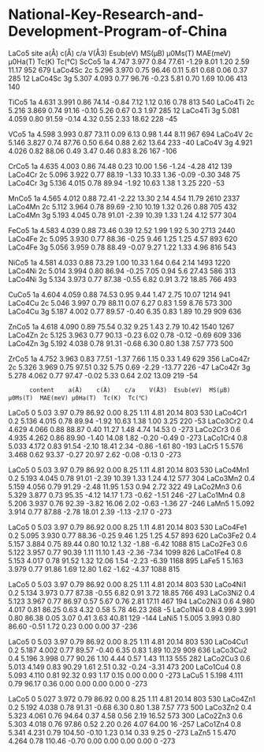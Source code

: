 # National-Key-Research-and-Development-Program-of-China
LaCo5
	  site	 a(Å)	 c(Å)	 c/a	V(Å3)  Esub(eV)   MS(μB)  μ0Ms(T)     MAE(meV) μ0Ha(T)  Tc(K)  Tc(℃)
ScCo5      1a	4.747 	3.977 	0.84 	77.61 	-1.29      8.01   1.20  	2.59     11.17    952	 679 
LaCo4Sc    2c	5.296 	3.970 	0.75 	96.46 	 0.11      5.61   0.68  	0.06     0.37 	  285	 12 
LaCo4Sc    3g	5.307 	4.093 	0.77 	96.76 	-0.23      5.81   0.70  	1.69     10.06    413	 140 
		   
TiCo5      1a	4.631 	3.991 	0.86 	74.14 	-0.84      7.12   1.12  	0.16     0.78 	  813	 540 
LaCo4Ti    2c	5.216 	3.869 	0.74 	91.16 	-0.10      5.26   0.67  	0.3	 1.97 	  285	 12 
LaCo4Ti    3g	5.081 	4.059 	0.80 	91.59 	-0.14      4.32   0.55  	2.33     18.62    228   -45 
		   
VCo5       1a	4.598 	3.993 	0.87 	73.11 	 0.09      6.13   0.98  	1.44     8.11 	  967	 694 
LaCo4V     2c	5.146 	3.827 	0.74 	87.76 	 0.50      6.64   0.88  	2.62     13.64    233	-40 
LaCo4V     3g	4.921 	4.026 	0.82 	88.06 	 0.49      3.47   0.46  	0.83     8.26 	  167	-106 
		   
CrCo5      1a	4.635 	4.003 	0.86 	74.48 	 0.23      10.00  1.56          -1.24    -4.28 	  412	 139 
LaCo4Cr    2c	5.096 	3.922 	0.77 	88.19 	-1.33      10.33  1.36          -0.09    -0.30 	  348	 75 
LaCo4Cr    3g	5.136 	4.015 	0.78 	89.94 	-1.92      10.63  1.38  	1	  3.25 	  220	-53 
		   
MnCo5      1a	4.565 	4.012 	0.88 	72.41 	-2.22      13.30  2.14  	4.54     11.79    2610	 2337 
LaCo4Mn    2c	5.112 	3.964 	0.78 	89.69 	-2.10      10.19  1.32  	0.26     0.88 	  705	 432 
LaCo4Mn    3g	5.193 	4.045 	0.78 	91.01 	-2.39      10.39  1.33  	1.24     4.12 	  577	 304 
		   
FeCo5      1a	4.583 	4.039 	0.88 	73.46 	 0.39      12.52  1.99  	1.92     5.30 	  2713	 2440 
LaCo4Fe    2c	5.095 	3.930 	0.77 	88.36 	-0.25      9.46   1.25  	1.25     4.57 	  893	 620 
LaCo4Fe    3g	5.056 	3.959 	0.78 	88.49 	-0.07      9.27   1.22  	1.33     4.96 	  816	 543 
		   
NiCo5      1a	4.581 	4.033 	0.88 	73.29 	 1.00      10.33  1.64  	0.64     2.14 	  1493	 1220 
LaCo4Ni    2c	5.014 	3.994 	0.80 	86.94 	-0.25      7.05   0.94  	5.6	 27.43    586	 313 
LaCo4Ni    3g	5.134 	3.973 	0.77 	87.38 	-0.55      6.82   0.91  	3.72     18.85    766	 493 
		   
CuCo5      1a	4.604 	4.059 	0.88 	74.53 	 0.95      9.44   1.47  	2.75     10.07    1214	 941 
LaCo4Cu    2c	5.046 	3.997 	0.79 	88.11 	 0.07      6.27   0.83  	1.59     8.76 	  573	 300 
LaCo4Cu    3g	5.187 	4.002 	0.77 	89.57 	-0.40      6.35   0.83  	1.89     10.29    909	 636 
		   
ZnCo5      1a	4.618 	4.090 	0.89 	75.54 	 0.32      9.25   1.43  	2.79     10.42    1540	 1267 
LaCo4Zn    2c	5.125 	3.963 	0.77 	90.13 	-0.23      6.02   0.78         -0.12    -0.69 	  609	 336 
LaCo4Zn    3g	5.192 	4.038 	0.78 	91.31 	-0.68      6.30   0.80  	1.38     7.57 	  773	 500 
		   
ZrCo5      1a	4.752 	3.963 	0.83 	77.51 	-1.37      7.66   1.15  	0.33     1.49 	  629	 356 
LaCo4Zr    2c	5.326 	3.969 	0.75 	97.51 	 0.32      5.75   0.69         -2.29    -13.77    226	-47 
LaCo4Zr    3g	5.278 	4.062 	0.77 	97.47 	-0.02      5.33   0.64  	2.02     13.09    219	-54 
		   
		   
		  content	 a(Å)	 c(Å)	 c/a	V(Å3)  Esub(eV)  MS(μB)  μ0Ms(T)  MAE(meV) μ0Ha(T)  Tc(K)  Tc(℃)   
LaCo5              0 	        5.03 	3.97 	0.79 	86.92  	0.00 	  8.25 	   1.11    4.81    20.14    803    530 
LaCo4Cr1           0.2 	        5.136 	4.015 	0.78 	89.94   -1.92 	  10.63    1.38    1.00    3.25     220   -53 
LaCo3Cr2           0.4	        4.629 	4.066 	0.88 	88.87  	0.40 	  11.27    1.48    4.74    14.53    0 	  -273 
LaCo2Cr3           0.6          4.935 	4.262 	0.86 	89.90   -1.40 	  14.08    1.82    -0.20   -0.49    0 	  -273 
LaCo1Cr4           0.8 	        5.033 	4.172 	0.83 	91.54   -2.10 	  18.41    2.34    -0.86   -1.61    80    -193 
LaCr5              1 	        5.576 	3.468 	0.62 	93.37   -0.27 	  20.97    2.62    -0.08   -0.13    0 	  -273 
 
LaCo5              0 	        5.03 	3.97 	0.79 	86.92  	0.00 	  8.25     1.11     4.81    20.14   803    530 
LaCo4Mn1           0.2          5.193 	4.045 	0.78 	91.01   -2.39 	  10.39    1.33     1.24    4.12    577    304 
LaCo3Mn2           0.4          5.159 	4.056 	0.79 	91.29   -2.48 	  11.95    1.53     0.94    2.72    322    49 
LaCo2Mn3           0.6          5.329 	3.877 	0.73 	95.35   -4.12 	  14.17    1.73    -0.62   -1.51    246   -27 
LaCo1Mn4           0.8          5.206 	3.937 	0.76 	92.39   -3.82 	  16.06    2.02    -0.63   -1.36    27    -246 
LaMn5              1 	        5.092 	3.914 	0.77 	87.88   -2.78 	  18.01    2.39    -1.13   -2.17    0 	  -273 

LaCo5              0 	        5.03 	3.97 	0.79 	86.92  	0.00 	  8.25 	   1.11     4.81    20.14   803    530 
LaCo4Fe1           0.2          5.095 	3.930 	0.77 	88.36   -0.25 	  9.46 	   1.25     1.25    4.57    893    620 
LaCo3Fe2           0.4          5.157 	3.884 	0.75 	89.44  	0.80 	  10.12    1.32    -1.88   -6.42    1088   815 
LaCo2Fe3           0.6          5.122 	3.957 	0.77 	90.39  	1.11 	  11.10    1.43    -2.36   -7.34    1099   826 
LaCo1Fe4           0.8          5.153 	4.017 	0.78 	91.52  	1.32 	  12.06    1.54    -2.23   -6.39    1168   895 
LaFe5              1            5.163 	3.979 	0.77 	91.86  	1.69 	  12.80    1.62    -1.62   -4.37    1088   815 
   
LaCo5              0 	        5.03 	3.97 	0.79 	86.92  	0.00 	  8.25 	   1.11     4.81    20.14   803    530 
LaCo4Ni1           0.2          5.134 	3.973 	0.77 	87.38   -0.55 	  6.82 	   0.91     3.72    18.85   766    493 
LaCo3Ni2           0.4          5.123 	3.967 	0.77 	86.97  	0.57 	  5.67 	   0.76     2.81    17.11   467    194 
LaCo2Ni3           0.6          4.980 	4.017 	0.81 	86.25  	0.63 	  4.32 	   0.58     5.78    46.23   268   -5 
LaCo1Ni4           0.8          4.999 	3.991 	0.80 	86.38  	0.05 	  3.07 	   0.41     3.63    40.81   129   -144 
LaNi5              1 	        5.005 	3.993 	0.80 	86.60   -0.51 	  1.72 	   0.23     0.00    0.00    37    -236 
  
LaCo5              0 	        5.03 	3.97 	0.79 	86.92  	0.00 	  8.25 	   1.11     4.81    20.14   803    530 
LaCo4Cu1           0.2          5.187 	4.002 	0.77 	89.57   -0.40 	  6.35 	   0.83     1.89    10.29   909    636 
LaCo3Cu2           0.4          5.196 	3.998 	0.77 	90.26  	1.10 	  4.44 	   0.57     1.43    11.13   555    282 
LaCo2Cu3           0.6          5.013 	4.149 	0.83 	90.29  	1.61 	  2.51 	   0.32    -0.24   -3.31    473    200 
LaCo1Cu4           0.8          5.093 	4.110 	0.81 	92.32  	0.93 	  1.17 	   0.15     0.00    0.00    0 	  -273 
LaCu5              1            5.198 	4.111 	0.79 	96.17  	0.36 	  0.00 	   0.00     0.00    0.00    0 	  -273 

LaCo5              0 	        5.027 	3.972  	0.79 	86.92  	0.00 	  8.25 	   1.11     4.81    20.14   803    530 
LaCo4Zn1           0.2          5.192 	4.038  	0.78 	91.31   -0.68 	  6.30 	   0.80     1.38    7.57    773    500 
LaCo3Zn2           0.4          5.323 	4.061 	0.76 	94.64  	0.37 	  4.58 	   0.56     2.19    16.52   573    300 
LaCo2Zn3           0.6          5.303 	4.018  	0.76 	97.86  	0.52 	  2.20 	   0.26     4.07    64.00   16    -257 
LaCo1Zn4           0.8          5.341 	4.231  	0.79 	104.50  -0.10 	  1.23 	   0.14     0.33    9.25    0 	  -273 
LaZn5              1            5.470 	4.264 	0.78 	110.46  -0.70 	  0.00 	   0.00     0.00    0.00    0 	  -273 
